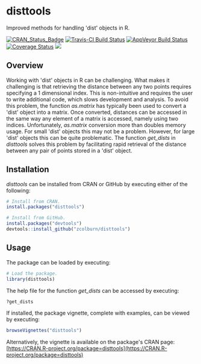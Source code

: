 # disttools
Improved methods for handling 'dist' objects in R.


[![CRAN_Status_Badge](http://www.r-pkg.org/badges/version/disttools)](https://cran.r-project.org/package=disttools)
[![Travis-CI Build Status](https://travis-ci.org/mamc-dci/disttools.svg?branch=master)](https://travis-ci.org/mamc-dci/disttools)
[![AppVeyor Build Status](https://ci.appveyor.com/api/projects/status/github/mamc-dci/disttools?branch=master&svg=true)](https://ci.appveyor.com/project/mamc-dci/disttools)
[![Coverage Status](https://img.shields.io/codecov/c/github/mamc-dci/disttools/master.svg)](https://codecov.io/github/mamc-dci/disttools?branch=master)
[![](https://cranlogs.r-pkg.org/badges/disttools)](https://cran.r-project.org/package=disttools)


## Overview
Working with 'dist' objects in R can be challenging. What makes it challenging is that retrieving the distance between any two points requires specifying a 1 dimensional index. This is non-intuitive and requires the user to write additional code, which slows development and analysis. To avoid this problem, the function *as.matrix* has typically been used to convert a 'dist' object into a matrix. Once converted, distances can be accessed in the same way any element of a matrix is accessed, namely using two indices. Unfortunately, *as.matrix* conversion more than doubles memory usage. For small 'dist' objects this may not be a problem. However, for large 'dist' objects this can be quite problematic. The function *get_dists* in *disttools* solves this problem by facilitating rapid retrieval of the distance between any pair of points stored in a 'dist' object.


## Installation
*disttools* can be installed from CRAN or GitHub by executing either of the following:
```r
# Install from CRAN.
install.packages("disttools")
```


```r
# Install from GitHub.
install.packages("devtools")
devtools::install_github("zcolburn/disttools")
```


## Usage
The package can be loaded by executing:
```r
# Load the package.
library(disttools)
```


The help file for the function *get_dists* can be accessed by executing:
```r
?get_dists
```


If installed, the package vignette, complete with examples, can be viewed by executing:
```r
browseVignettes("disttools")
```


Alternatively, the vignette is available on the package's CRAN page: [https://CRAN.R-project.org/package=disttools](https://CRAN.R-project.org/package=disttools)
